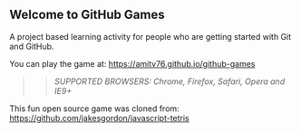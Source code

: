 ## Welcome to GitHub Games

A project based learning activity for people who are getting started with Git and GitHub.

You can play the game at: https://amitv76.github.io/github-games

>> _*SUPPORTED BROWSERS*: Chrome, Firefox, Safari, Opera and IE9+_

This fun open source game was cloned from: https://github.com/jakesgordon/javascript-tetris
